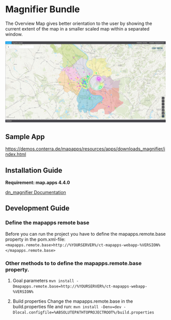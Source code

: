 # Magnifier Bundle
The Overview Map gives better orientation to the user by showing the current extent of the map in a smaller scaled map within a separated window.

![Screenshot App](https://github.com/conterra/mapapps-magnifier/blob/master/screenshot.JPG)

## Sample App
https://demos.conterra.de/mapapps/resources/apps/downloads_magnifier/index.html

## Installation Guide
**Requirement: map.apps 4.4.0**

[dn_magnifier Documentation](https://github.com/conterra/mapapps-magnifier/tree/master/src/main/js/bundles/dn_magnifier)

## Development Guide
### Define the mapapps remote base
Before you can run the project you have to define the mapapps.remote.base property in the pom.xml-file:
`<mapapps.remote.base>http://%YOURSERVER%/ct-mapapps-webapp-%VERSION%</mapapps.remote.base>`

### Other methods to to define the mapapps.remote.base property.
1. Goal parameters
`mvn install -Dmapapps.remote.base=http://%YOURSERVER%/ct-mapapps-webapp-%VERSION%`

2. Build properties
Change the mapapps.remote.base in the build.properties file and run:
`mvn install -Denv=dev -Dlocal.configfile=%ABSOLUTEPATHTOPROJECTROOT%/build.properties`
